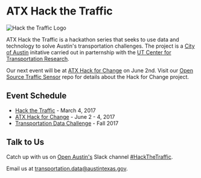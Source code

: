 # ATX Hack the Traffic

![Hack the Traffic Logo](https://raw.githubusercontent.com/cityofaustin/hack-the-traffic/master/media/hack_the_traffic_logo.png)

ATX Hack the Traffic is a hackathon series that seeks to use data and technology to solve Austin's transportation challenges. The project is a [City of Austin]() initative carried out in parternship with the [UT Center for Transportation Research]().

Our next event will be at [ATX Hack for Change](http://atxhackforchange.org/) on June 2nd. Visit our [Open Source Traffic Sensor]() repo for details about the Hack for Change project.

## Event Schedule
 * [Hack the Traffic](https://github.com/cityofaustin/hack-the-traffic/blob/master/hack-the-traffic-february.md) - March 4, 2017
 * [ATX Hack for Change]() - June 2 - 4, 2017
 * [Transportation Data Challenge]() - Fall 2017

## Talk to Us
Catch up with us on [Open Austin's](http://open-austin.org) Slack channel [#HackTheTraffic](https://open-austin.slack.com/messages/hackthetraffic/).

Email us at [transportation.data@austintexas.gov](mailto:transportation.data@austintexas.gov).



